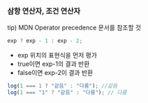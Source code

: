 ### 삼항 연산자, 조건 연산자

tip) MDN Operator precedence 문서를 참조할 것

```js
exp ? exp - 1 : exp - 2;
```

- exp 위치의 표현식을 먼저 평가
- true이면 exp-1의 결과 반환
- false이면 exp-2이 결과 반환

```js
log(1 === 1 ? "같음" : "다름"); //같음
log(1 === "1" ? "같음" : "다름"); // 다름
```
